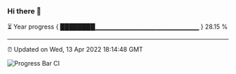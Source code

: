 ### Hi there 👋

⏳ Year progress { ████████▁▁▁▁▁▁▁▁▁▁▁▁▁▁▁▁▁▁▁▁▁▁ } 28.15 %

---

⏰ Updated on Wed, 13 Apr 2022 18:14:48 GMT

![Progress Bar CI](https://github.com/liununu/liununu/workflows/Progress%20Bar%20CI/badge.svg)

